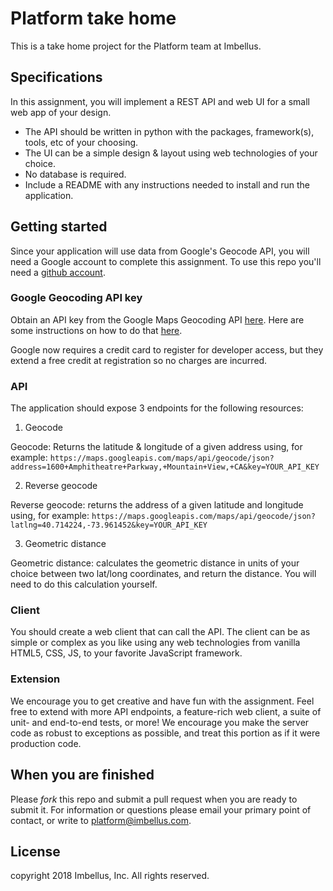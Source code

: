 # Platform take home
This is a take home project for the Platform team at Imbellus.

## Specifications
In this assignment, you will implement a REST API and web UI for a small web app of your design. 
* The API should be written in python with the packages, framework(s), tools, etc
of your choosing.
* The UI can be a simple design & layout using web technologies of your choice.
* No database is required.
* Include a README with any instructions needed to install and run the
  application.

## Getting started
Since your application will use data from Google's Geocode API, you will need a Google account to complete this assignment.
To use this repo you'll need a [github account](https://www.github.com).

### Google Geocoding API key
Obtain an API key from the Google Maps Geocoding API [here](https://developers.google.com/maps/documentation/geocoding/intro).
Here are some instructions on how to do that [here](https://support.google.com/googleapi/answer/6158862?hl=en).

Google now requires a credit card to register for developer access, but they extend a free credit at registration so no charges are incurred. 

### API
The application should expose 3 endpoints for the following resources:
1. Geocode

Geocode: Returns the latitude & longitude of a given address using,
for example:
`https://maps.googleapis.com/maps/api/geocode/json?address=1600+Amphitheatre+Parkway,+Mountain+View,+CA&key=YOUR_API_KEY`

2. Reverse geocode

Reverse geocode: returns the address of a given latitude and longitude using, for example:
`https://maps.googleapis.com/maps/api/geocode/json?latlng=40.714224,-73.961452&key=YOUR_API_KEY`

3. Geometric distance

Geometric distance: calculates the geometric distance in units of your choice between two lat/long coordinates, and return the distance.
You will need to do this calculation yourself.

### Client
You should create a web client that can call the API. The client can be as simple or complex as you like
using any web technologies from vanilla HTML5, CSS, JS, to your favorite JavaScript framework.

### Extension
We encourage you to get creative and have fun with the assignment. Feel free to extend with more API endpoints, a feature-rich web client, a suite of unit- and end-to-end tests, or more! We encourage you make the server code as robust to exceptions as possible, and treat this portion as if it were production code.

## When you are finished
Please *fork* this repo and submit a pull request when you are ready to submit it. 
For information or questions please email your primary point of contact, or
write to platform@imbellus.com.

## License
copyright 2018 Imbellus, Inc. All rights reserved.
